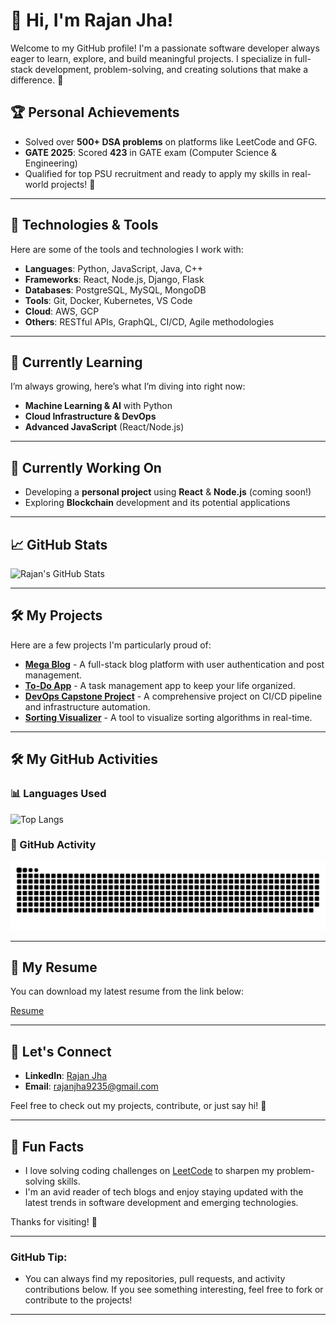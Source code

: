 # 👋 Hi, I'm Rajan Jha!

Welcome to my GitHub profile! I'm a passionate software developer always eager to learn, explore, and build meaningful projects. I specialize in full-stack development, problem-solving, and creating solutions that make a difference. 🚀

## 🏆 Personal Achievements
- Solved over **500+ DSA problems** on platforms like LeetCode and GFG.
- **GATE 2025**: Scored **423** in GATE exam (Computer Science & Engineering)
- Qualified for top PSU recruitment and ready to apply my skills in real-world projects! 🌟

---

## 🔧 Technologies & Tools

Here are some of the tools and technologies I work with:

- **Languages**: Python, JavaScript, Java, C++
- **Frameworks**: React, Node.js, Django, Flask
- **Databases**: PostgreSQL, MySQL, MongoDB
- **Tools**: Git, Docker, Kubernetes, VS Code
- **Cloud**: AWS, GCP
- **Others**: RESTful APIs, GraphQL, CI/CD, Agile methodologies

---

## 🌱 Currently Learning

I’m always growing, here’s what I’m diving into right now:

- **Machine Learning & AI** with Python
- **Cloud Infrastructure & DevOps** 
- **Advanced JavaScript** (React/Node.js)

---

## 🔭 Currently Working On

- Developing a **personal project** using **React** & **Node.js** (coming soon!)
- Exploring **Blockchain** development and its potential applications

---

## 📈 GitHub Stats

![Rajan's GitHub Stats](https://github-readme-stats.vercel.app/api?username=rajanjha9235&show_icons=true&theme=radical)

---

## 🛠️ My Projects

Here are a few projects I'm particularly proud of:

- [**Mega Blog**](https://github.com/rajanjha9235/mega-blog) - A full-stack blog platform with user authentication and post management.
- [**To-Do App**](https://github.com/rajanjha9235/to-do) - A task management app to keep your life organized.
- [**DevOps Capstone Project**](https://github.com/rajanjha9235/project3) - A comprehensive project on CI/CD pipeline and infrastructure automation.
- [**Sorting Visualizer**](https://github.com/rajanjha9235/Sorting_Visualizer) - A tool to visualize sorting algorithms in real-time.

---

## 🛠️ My GitHub Activities

### 📊 Languages Used

![Top Langs](https://github-readme-stats.vercel.app/api/top-langs/?username=rajanjha9235&layout=compact&theme=radical)

### 🚀 GitHub Activity

![snake gif](https://github.com/rajanjha9235/rajanjha9235/blob/output/github-snake-dark.svg)


---

## 📝 My Resume

You can download my latest resume from the link below:

<a href="https://drive.google.com/drive/u/0/folders/1vROnHmG05UfYYFBlAWIKXcs18jOzhkZo" target="__blank">Resume</a>

---

## 🤝 Let's Connect

- **LinkedIn**: [Rajan Jha](https://www.linkedin.com/in/rajanjha9235/)
- **Email**: [rajanjha9235@gmail.com](mailto:rajanjha9235@gmail.com)

Feel free to check out my projects, contribute, or just say hi! 🙌

---

## 📣 Fun Facts

- I love solving coding challenges on [LeetCode](https://leetcode.com/rajanjha9235/) to sharpen my problem-solving skills.
- I'm an avid reader of tech blogs and enjoy staying updated with the latest trends in software development and emerging technologies.

Thanks for visiting! 👾

---

### **GitHub Tip:**
- You can always find my repositories, pull requests, and activity contributions below. If you see something interesting, feel free to fork or contribute to the projects!

---
